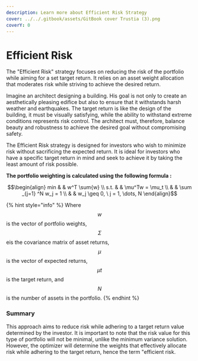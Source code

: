 ```yaml
---
description: Learn more about Efficient Risk Strategy
cover: ../../.gitbook/assets/GitBook cover Trustia (3).png
coverY: 0
---
```


# Efficient Risk

The "Efficient Risk" strategy focuses on reducing the risk of the portfolio while aiming for a set target return. It relies on an asset weight allocation that moderates risk while striving to achieve the desired return.

Imagine an architect designing a building. His goal is not only to create an aesthetically pleasing edifice but also to ensure that it withstands harsh weather and earthquakes. The target return is like the design of the building, it must be visually satisfying, while the ability to withstand extreme conditions represents risk control. The architect must, therefore, balance beauty and robustness to achieve the desired goal without compromising safety.

The Efficient Risk strategy is designed for investors who wish to minimize risk without sacrificing the expected return. It is ideal for investors who have a specific target return in mind and seek to achieve it by taking the least amount of risk possible.

**The portfolio weighting is calculated using the following formula :**&#x20;

$$\begin{align}         min  & & w^T \sum{w} \\         s.t. & & \mu^Tw = \mu_t \\              & &  \sum _{j=1} ^N w_j = 1 \\              & & w_j \geq 0, \ j = 1, \dots, N     \end{align}$$

{% hint style="info" %}
Where $$w$$ is the vector of portfolio weights, $$Σ$$ eis the covariance matrix of asset returns, $$μ$$ is the vector of expected returns, $$μt​$$ is the target return, and $$N$$ is the number of assets in the portfolio.
{% endhint %}

### **Summary**&#x20;

This approach aims to reduce risk while adhering to a target return value determined by the investor. It is important to note that the risk value for this type of portfolio will not be minimal, unlike the minimum variance solution. However, the optimizer will determine the weights that effectively allocate risk while adhering to the target return, hence the term "efficient risk.

<figure><img src="../../.gitbook/assets/Capture d’écran 2023-12-19 à 18.44.28.png" alt=""><figcaption></figcaption></figure>
